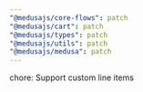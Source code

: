 ```yaml
---
"@medusajs/core-flows": patch
"@medusajs/cart": patch
"@medusajs/types": patch
"@medusajs/utils": patch
"@medusajs/medusa": patch
---
```


chore: Support custom line items
